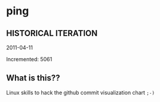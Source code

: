 # ping

## HISTORICAL ITERATION
2011-04-11

Incremented: 5061

## What is this?? 
Linux skills to hack the github commit visualization chart `;-)`
